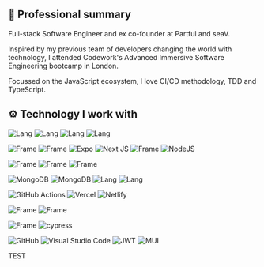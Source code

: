 ## 📃 Professional summary


Full-stack Software Engineer and ex co-founder at Partful and seaV.

Inspired by my previous team of developers changing the world with technology, I attended Codework's Advanced Immersive Software Engineering bootcamp in London.

Focussed on the JavaScript ecosystem, I love CI/CD methodology, TDD and TypeScript. 


## ⚙️ Technology I work with


![Lang](https://img.shields.io/badge/HTML5-E34F26?style=for-the-badge&logo=html5&logoColor=white)
![Lang](https://img.shields.io/badge/CSS3-1572B6?style=for-the-badge&logo=css3&logoColor=white)
![Lang](https://img.shields.io/badge/JavaScript-323330?style=for-the-badge&logo=javascript&logoColor=F7DF1E)
![Lang](https://img.shields.io/badge/TypeScript-007ACC?style=for-the-badge&logo=typescript&logoColor=white)

![Frame](https://img.shields.io/badge/React-20232A?style=for-the-badge&logo=react&logoColor=61DAFB)
![Frame](https://img.shields.io/badge/React%20Native-20232A?style=for-the-badge&logo=react&logoColor=61DAFB)
![Expo](https://img.shields.io/badge/expo-1C1E24?style=for-the-badge&logo=expo&logoColor=#D04A37)
![Next JS](https://img.shields.io/badge/Next-black?style=for-the-badge&logo=next.js&logoColor=white)
![Frame](https://img.shields.io/badge/Angular-DD0031?style=for-the-badge&logo=angular&logoColor=white)
![NodeJS](https://img.shields.io/badge/node.js-6DA55F?style=for-the-badge&logo=node.js&logoColor=white)

![Frame](https://img.shields.io/badge/Express.js-404D59?style=for-the-badge)
![Frame](https://img.shields.io/badge/Koa-323330?style=for-the-badge&logo=koa&logoColor=white)
![Frame](https://img.shields.io/badge/sequelize-323330?style=for-the-badge&logo=sequelize&logoColor=blue)

![MongoDB](https://img.shields.io/badge/MongoDB-%234ea94b.svg?style=for-the-badge&logo=mongodb&logoColor=white)
![MongoDB](https://img.shields.io/badge/Atlas-%234ea94b.svg?style=for-the-badge&logo=mongodb&logoColor=white)
![Lang](https://img.shields.io/badge/SQL_Server-CC2927?style=for-the-badge&logo=microsoft-sql-server&logoColor=white)
![Lang](https://img.shields.io/badge/PostgreSQL-316192?style=for-the-badge&logo=postgresql&logoColor=white)

![GitHub Actions](https://img.shields.io/badge/github%20actions-%232671E5.svg?style=for-the-badge&logo=githubactions&logoColor=white)
![Vercel](https://img.shields.io/badge/vercel-%23000000.svg?style=for-the-badge&logo=vercel&logoColor=white)
![Netlify](https://img.shields.io/badge/netlify-%23000000.svg?style=for-the-badge&logo=netlify&logoColor=#00C7B7)

![Frame](https://img.shields.io/badge/Redux-593D88?style=for-the-badge&logo=redux&logoColor=white)
![Frame](https://img.shields.io/badge/React-20232A?style=for-the-badge&logo=react&logoColor=61DAFB)

![Frame](https://img.shields.io/badge/Jest-323330?style=for-the-badge&logo=Jest&logoColor=white)
![cypress](https://img.shields.io/badge/-cypress-%23E5E5E5?style=for-the-badge&logo=cypress&logoColor=058a5e)

![GitHub](https://img.shields.io/badge/github-%23121011.svg?style=for-the-badge&logo=github&logoColor=white)
![Visual Studio Code](https://img.shields.io/badge/Visual%20Studio%20Code-0078d7.svg?style=for-the-badge&logo=visual-studio-code&logoColor=white)
![JWT](https://img.shields.io/badge/JWT-black?style=for-the-badge&logo=JSON%20web%20tokens)
![MUI](https://img.shields.io/badge/MUI-%230081CB.svg?style=for-the-badge&logo=mui&logoColor=white)

TEST









